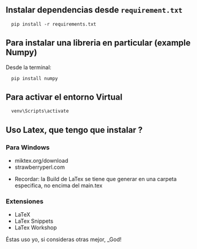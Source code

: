 ## Instalar dependencias desde `requirement.txt`

```
  pip install -r requirements.txt
```
## Para instalar una libreria en particular (example Numpy)
Desde la terminal:
```
  pip install numpy
```

## Para activar el entorno Virtual
```
  venv\Scripts\activate
```
## Uso Latex, que tengo que instalar ?
### Para Windows
- miktex.org/download
- strawberryperl.com

* Recordar: la Build de LaTex se tiene que generar en una carpeta especifica, no encima del main.tex

### Extensiones
- LaTeX
- LaTex Snippets
- LaTex Workshop

Éstas uso yo, si consideras otras mejor, _God! 
